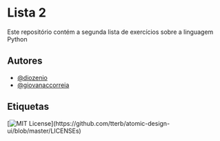 
# Lista 2

Este repositório contém a segunda lista de exercícios sobre a linguagem Python

## Autores

- [@diozenio](https://www.github.com/diozenio)
- [@giovanaccorreia](https://www.github.com/giovanaccorreia)

## Etiquetas

[![MIT License](https://img.shields.io/apm/l/atomic-design-ui.svg?)](https://github.com/tterb/atomic-design-ui/blob/master/LICENSEs)
